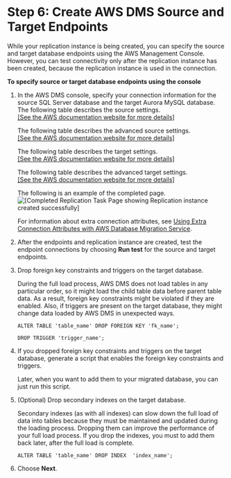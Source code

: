 # Step 6: Create AWS DMS Source and Target Endpoints<a name="CHAP_SQLServer2Aurora.Steps.CreateSourceTargetEndpoints"></a>

While your replication instance is being created, you can specify the source and target database endpoints using the AWS Management Console\. However, you can test connectivity only after the replication instance has been created, because the replication instance is used in the connection\.

**To specify source or target database endpoints using the console**

1. In the AWS DMS console, specify your connection information for the source SQL Server database and the target Aurora MySQL database\. The following table describes the source settings\.    
[\[See the AWS documentation website for more details\]](http://docs.aws.amazon.com/dms/latest/sbs/CHAP_SQLServer2Aurora.Steps.CreateSourceTargetEndpoints.html)

   The following table describes the advanced source settings\.    
[\[See the AWS documentation website for more details\]](http://docs.aws.amazon.com/dms/latest/sbs/CHAP_SQLServer2Aurora.Steps.CreateSourceTargetEndpoints.html)

   The following table describes the target settings\.    
[\[See the AWS documentation website for more details\]](http://docs.aws.amazon.com/dms/latest/sbs/CHAP_SQLServer2Aurora.Steps.CreateSourceTargetEndpoints.html)

   The following table describes the advanced target settings\.    
[\[See the AWS documentation website for more details\]](http://docs.aws.amazon.com/dms/latest/sbs/CHAP_SQLServer2Aurora.Steps.CreateSourceTargetEndpoints.html)

   The following is an example of the completed page\.  
![\[Completed Replication Task Page showing Replication instance created successfully\]](http://docs.aws.amazon.com/dms/latest/sbs/images/sbs-rdsqlserver2aurora-dmsconnect.png)

   For information about extra connection attributes, see [Using Extra Connection Attributes with AWS Database Migration Service](http://docs.aws.amazon.com/dms/latest/userguide/CHAP_Introduction.ConnectionAttributes.html)\.

1. After the endpoints and replication instance are created, test the endpoint connections by choosing **Run test** for the source and target endpoints\.

1. Drop foreign key constraints and triggers on the target database\.

   During the full load process, AWS DMS does not load tables in any particular order, so it might load the child table data before parent table data\. As a result, foreign key constraints might be violated if they are enabled\. Also, if triggers are present on the target database, they might change data loaded by AWS DMS in unexpected ways\.

   ```
   ALTER TABLE 'table_name' DROP FOREIGN KEY 'fk_name';
                           
   DROP TRIGGER 'trigger_name';
   ```

1. If you dropped foreign key constraints and triggers on the target database, generate a script that enables the foreign key constraints and triggers\. 

   Later, when you want to add them to your migrated database, you can just run this script\.

1. \(Optional\) Drop secondary indexes on the target database\.

   Secondary indexes \(as with all indexes\) can slow down the full load of data into tables because they must be maintained and updated during the loading process\. Dropping them can improve the performance of your full load process\. If you drop the indexes, you must to add them back later, after the full load is complete\.

   ```
   ALTER TABLE 'table_name' DROP INDEX  'index_name';                      
   ```

1. Choose **Next**\.
